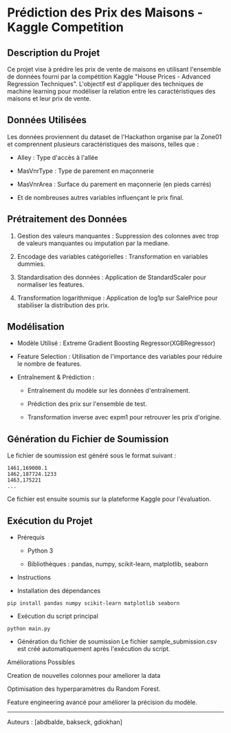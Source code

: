 # Prédiction des Prix des Maisons - Kaggle Competition

## Description du Projet

Ce projet vise à prédire les prix de vente de maisons en utilisant l'ensemble de données fourni par la compétition Kaggle "House Prices - Advanced Regression Techniques". L'objectif est d'appliquer des techniques de machine learning pour modéliser la relation entre les caractéristiques des maisons et leur prix de vente.

## Données Utilisées

Les données proviennent du dataset de l'Hackathon organise par la Zone01 et comprennent plusieurs caractéristiques des maisons, telles que :

* Alley : Type d'accès à l'allée

* MasVnrType : Type de parement en maçonnerie

* MasVnrArea : Surface du parement en maçonnerie (en pieds carrés)

* Et de nombreuses autres variables influençant le prix final.

## Prétraitement des Données

1. Gestion des valeurs manquantes : Suppression des colonnes avec trop de valeurs manquantes ou imputation par la mediane.

2. Encodage des variables catégorielles : Transformation en variables dummies.

3. Standardisation des données : Application de StandardScaler pour normaliser les features.

4. Transformation logarithmique : Application de log1p sur SalePrice pour stabiliser la distribution des prix.

## Modélisation

* Modèle Utilisé : Extreme Gradient Boosting Regressor(XGBRegressor)

* Feature Selection : Utilisation de l'importance des variables pour réduire le nombre de features.

* Entraînement & Prédiction :

    * Entraînement du modèle sur les données d'entraînement.

    * Prédiction des prix sur l'ensemble de test.

    * Transformation inverse avec expm1 pour retrouver les prix d'origine.

## Génération du Fichier de Soumission

Le fichier de soumission est généré sous le format suivant :

```Id,SalePrice
1461,169000.1
1462,187724.1233
1463,175221
...
```

Ce fichier est ensuite soumis sur la plateforme Kaggle pour l'évaluation.

## Exécution du Projet

* Prérequis

    * Python 3

    * Bibliothèques : pandas, numpy, scikit-learn, matplotlib, seaborn

* Instructions

*  Installation des dépendances

```pip install pandas numpy scikit-learn matplotlib seaborn```

*  Exécution du script principal

```python main.py```

*  Génération du fichier de soumission Le fichier sample_submission.csv est créé automatiquement après l'exécution du script.

Améliorations Possibles

Creation de nouvelles colonnes pour ameliorer la data

Optimisation des hyperparamètres du Random Forest.

Feature engineering avancé pour améliorer la précision du modèle.

****


Auteurs : [abdbalde, bakseck, gdiokhan]


